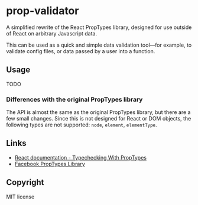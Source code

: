 # prop-validator

A simplified rewrite of the React PropTypes library, designed for use outside of React on arbitrary Javascript data.

This can be used as a quick and simple data validation tool—for example, to validate config files, or data passed by a user into a function.

## Usage

TODO

### Differences with the original PropTypes library

The API is almost the same as the original PropTypes library, but there are a few small changes. Since this is not designed for React or DOM objects, the following types are not supported: `node`, `element`, `elementType`.

## Links

* [React documentation - Typechecking With PropTypes](https://reactjs.org/docs/typechecking-with-proptypes.html)
* [Facebook PropTypes Library](https://github.com/facebook/prop-types)

## Copyright

MIT license
